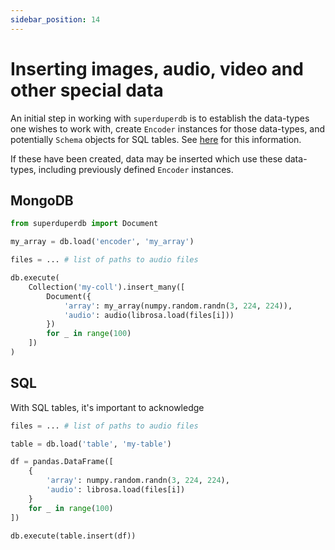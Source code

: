 ```yaml
---
sidebar_position: 14
---
```


# Inserting images, audio, video and other special data

An initial step in working with `superduperdb`
is to establish the data-types one wishes to work with, create `Encoder` instances for
those data-types, and potentially `Schema` objects for SQL tables. See [here](./data_encodings_and_schemas.md) for 
this information.

If these have been created, data may be inserted which use these data-types, including previously defined `Encoder` instances.

## MongoDB

```python
from superduperdb import Document

my_array = db.load('encoder', 'my_array')

files = ... # list of paths to audio files

db.execute(
    Collection('my-coll').insert_many([
        Document({
            'array': my_array(numpy.random.randn(3, 224, 224)),
            'audio': audio(librosa.load(files[i]))
        })
        for _ in range(100)
    ])
)
```

## SQL

With SQL tables, it's important to acknowledge

```python
files = ... # list of paths to audio files

table = db.load('table', 'my-table')

df = pandas.DataFrame([
    {
        'array': numpy.random.randn(3, 224, 224),
        'audio': librosa.load(files[i])
    } 
    for _ in range(100)
])

db.execute(table.insert(df))
```